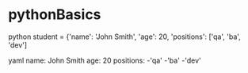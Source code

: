 # pythonBasics
python
student = {'name': 'John Smith', 'age': 20, 'positions': ['qa', 'ba', 'dev']

yaml
name: John Smith
age: 20
positions:
-'qa'
-'ba'
-'dev'
